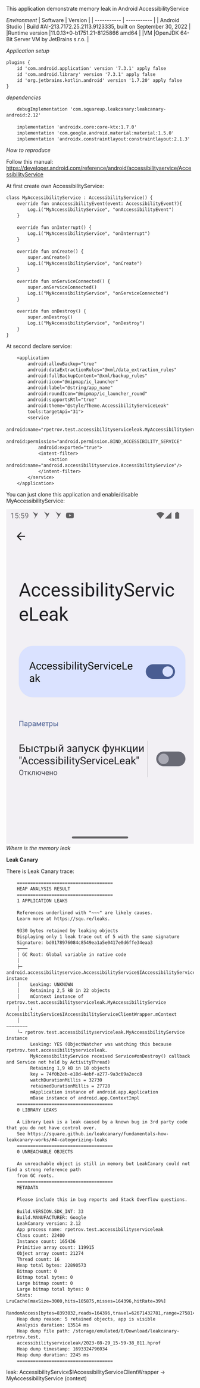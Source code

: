 This application demonstrate memory leak in Android AccessibilityService

*Environment*
| Software | Version |
| ----------- | ----------- |
| Android Studio   | Build #AI-213.7172.25.2113.9123335, built on September 30, 2022  |
|Runtime version   |11.0.13+0-b1751.21-8125866 amd64   |
|VM   |OpenJDK 64-Bit Server VM by JetBrains s.r.o.  |


*Application setup*

```
plugins {
    id 'com.android.application' version '7.3.1' apply false
    id 'com.android.library' version '7.3.1' apply false
    id 'org.jetbrains.kotlin.android' version '1.7.20' apply false
}
```

*dependencies*
```
    debugImplementation 'com.squareup.leakcanary:leakcanary-android:2.12'

    implementation 'androidx.core:core-ktx:1.7.0'
    implementation 'com.google.android.material:material:1.5.0'
    implementation 'androidx.constraintlayout:constraintlayout:2.1.3'
```

*How to reproduce*

Follow this manual: https://developer.android.com/reference/android/accessibilityservice/AccessibilityService

At first create own AccessibilityService:
```
class MyAccessibilityService : AccessibilityService() {
    override fun onAccessibilityEvent(event: AccessibilityEvent?){
        Log.i("MyAccessibilityService", "onAccessibilityEvent")
    }

    override fun onInterrupt() {
        Log.i("MyAccessibilityService", "onInterrupt")
    }

    override fun onCreate() {
        super.onCreate()
        Log.i("MyAccessibilityService", "onCreate")
    }

    override fun onServiceConnected() {
        super.onServiceConnected()
        Log.i("MyAccessibilityService", "onServiceConnected")
    }

    override fun onDestroy() {
        super.onDestroy()
        Log.i("MyAccessibilityService", "onDestroy")
    }
}
```

At second declare service:
```
    <application
        android:allowBackup="true"
        android:dataExtractionRules="@xml/data_extraction_rules"
        android:fullBackupContent="@xml/backup_rules"
        android:icon="@mipmap/ic_launcher"
        android:label="@string/app_name"
        android:roundIcon="@mipmap/ic_launcher_round"
        android:supportsRtl="true"
        android:theme="@style/Theme.AccessibilityServiceLeak"
        tools:targetApi="31">
        <service
            android:name="rpetrov.test.accessibilityserviceleak.MyAccessibilityService"
            android:permission="android.permission.BIND_ACCESSIBILITY_SERVICE"
            android:exported="true">
            <intent-filter>
                <action android:name="android.accessibilityservice.AccessibilityService"/>
            </intent-filter>
        </service>
    </application>

```



You can just clone this application and enable/disable MyAccessibilityService:

![nable/disable MyAccessibilityService](docs/Screenshot_MyAccessibilityService.png)
*Where is the memory leak*

**Leak Canary**

There is Leak Canary trace:

```
    ====================================
    HEAP ANALYSIS RESULT
    ====================================
    1 APPLICATION LEAKS
    
    References underlined with "~~~" are likely causes.
    Learn more at https://squ.re/leaks.
    
    9330 bytes retained by leaking objects
    Displaying only 1 leak trace out of 5 with the same signature
    Signature: bd0178976084c8549ea1a5e0417e0d6ffe34eaa3
    ┬───
    │ GC Root: Global variable in native code
    │
    ├─ android.accessibilityservice.AccessibilityService$IAccessibilityServiceClientWrapper instance
    │    Leaking: UNKNOWN
    │    Retaining 2,5 kB in 22 objects
    │    mContext instance of rpetrov.test.accessibilityserviceleak.MyAccessibilityService
    │    ↓ AccessibilityService$IAccessibilityServiceClientWrapper.mContext
    │                                                              ~~~~~~~~
    ╰→ rpetrov.test.accessibilityserviceleak.MyAccessibilityService instance
    ​     Leaking: YES (ObjectWatcher was watching this because rpetrov.test.accessibilityserviceleak.
    ​     MyAccessibilityService received Service#onDestroy() callback and Service not held by ActivityThread)
    ​     Retaining 1,9 kB in 18 objects
    ​     key = 74f0b2eb-e18d-4ebf-a277-9a3c69a2ecc8
    ​     watchDurationMillis = 32730
    ​     retainedDurationMillis = 27728
    ​     mApplication instance of android.app.Application
    ​     mBase instance of android.app.ContextImpl
    ====================================
    0 LIBRARY LEAKS
    
    A Library Leak is a leak caused by a known bug in 3rd party code that you do not have control over.
    See https://square.github.io/leakcanary/fundamentals-how-leakcanary-works/#4-categorizing-leaks
    ====================================
    0 UNREACHABLE OBJECTS
    
    An unreachable object is still in memory but LeakCanary could not find a strong reference path
    from GC roots.
    ====================================
    METADATA
    
    Please include this in bug reports and Stack Overflow questions.
    
    Build.VERSION.SDK_INT: 33
    Build.MANUFACTURER: Google
    LeakCanary version: 2.12
    App process name: rpetrov.test.accessibilityserviceleak
    Class count: 22400
    Instance count: 165436
    Primitive array count: 119915
    Object array count: 21274
    Thread count: 16
    Heap total bytes: 22890573
    Bitmap count: 0
    Bitmap total bytes: 0
    Large bitmap count: 0
    Large bitmap total bytes: 0
    Stats: LruCache[maxSize=3000,hits=105875,misses=164396,hitRate=39%]
    RandomAccess[bytes=8393032,reads=164396,travel=62671432781,range=27581489,size=34512311]
    Heap dump reason: 5 retained objects, app is visible
    Analysis duration: 13514 ms
    Heap dump file path: /storage/emulated/0/Download/leakcanary-rpetrov.test.
    accessibilityserviceleak/2023-08-29_15-59-38_811.hprof
    Heap dump timestamp: 1693324796034
    Heap dump duration: 2245 ms
    ====================================

```


leak: AccessibilityService$IAccessibilityServiceClientWrapper -> MyAccessibilityService (context)
